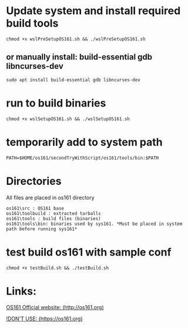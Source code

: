 # Update system and install required build tools

    chmod +x wslPreSetupOS161.sh && ./wslPreSetupOS161.sh

## or manually install: build-essential gdb libncurses-dev 

    sudo apt install build-essential gdb libncurses-dev 


# run to build binaries
    chmod +x wslSetupOS161.sh && ./wslSetupOS161.sh

# temporarily add to system path
    PATH=$HOME/os161/secondTryWithScript/os161/tools/bin:$PATH

# Directories
All files are placed in os161 directory


    os161\src : OS161 base
    os161\toolbuild : extracted tarballs
    os161\tools : build files (binaries)
    os161\tools\bin: binaries used by sys161. *Must be placed in system path before running sys161*


# test build os161 with sample conf
    chmod +x testBuild.sh && ./testBuild.sh

# Links:
[OS161 Official website: (http://os161.org)](http://os161.org)

[!DON'T USE: (https://os161.org)](http://os161.org)
